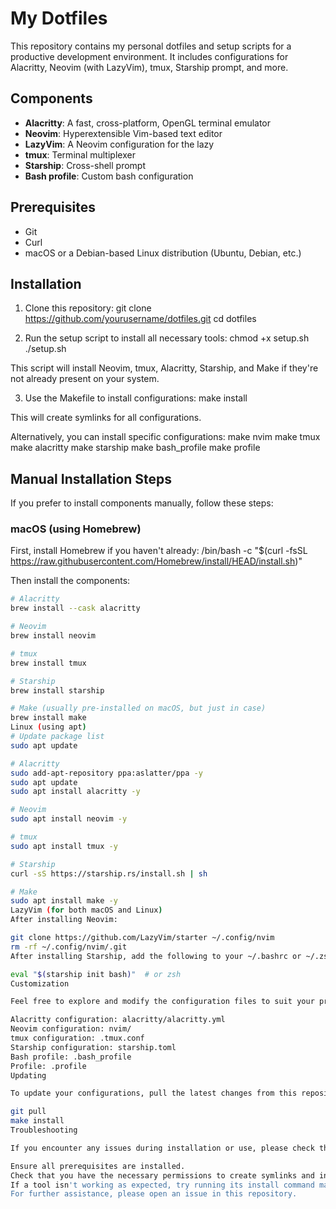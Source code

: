 # My Dotfiles

This repository contains my personal dotfiles and setup scripts for a productive development environment. It includes configurations for Alacritty, Neovim (with LazyVim), tmux, Starship prompt, and more.

## Components

- **Alacritty**: A fast, cross-platform, OpenGL terminal emulator
- **Neovim**: Hyperextensible Vim-based text editor
- **LazyVim**: A Neovim configuration for the lazy
- **tmux**: Terminal multiplexer
- **Starship**: Cross-shell prompt
- **Bash profile**: Custom bash configuration

## Prerequisites

- Git
- Curl
- macOS or a Debian-based Linux distribution (Ubuntu, Debian, etc.)

## Installation

1. Clone this repository:
git clone https://github.com/yourusername/dotfiles.git cd dotfiles


2. Run the setup script to install all necessary tools:
chmod +x setup.sh ./setup.sh

This script will install Neovim, tmux, Alacritty, Starship, and Make if they're not already present on your system.

3. Use the Makefile to install configurations:
make install

This will create symlinks for all configurations.

Alternatively, you can install specific configurations:
make nvim make tmux make alacritty make starship make bash_profile make profile


## Manual Installation Steps

If you prefer to install components manually, follow these steps:

### macOS (using Homebrew)

First, install Homebrew if you haven't already:
/bin/bash -c "$(curl -fsSL https://raw.githubusercontent.com/Homebrew/install/HEAD/install.sh)"


Then install the components:

```bash
# Alacritty
brew install --cask alacritty

# Neovim
brew install neovim

# tmux
brew install tmux

# Starship
brew install starship

# Make (usually pre-installed on macOS, but just in case)
brew install make
Linux (using apt)
# Update package list
sudo apt update

# Alacritty
sudo add-apt-repository ppa:aslatter/ppa -y
sudo apt update
sudo apt install alacritty -y

# Neovim
sudo apt install neovim -y

# tmux
sudo apt install tmux -y

# Starship
curl -sS https://starship.rs/install.sh | sh

# Make
sudo apt install make -y
LazyVim (for both macOS and Linux)
After installing Neovim:

git clone https://github.com/LazyVim/starter ~/.config/nvim
rm -rf ~/.config/nvim/.git
After installing Starship, add the following to your ~/.bashrc or ~/.zshrc:

eval "$(starship init bash)"  # or zsh
Customization

Feel free to explore and modify the configuration files to suit your preferences:

Alacritty configuration: alacritty/alacritty.yml
Neovim configuration: nvim/
tmux configuration: .tmux.conf
Starship configuration: starship.toml
Bash profile: .bash_profile
Profile: .profile
Updating

To update your configurations, pull the latest changes from this repository and run make install again:

git pull
make install
Troubleshooting

If you encounter any issues during installation or use, please check the following:

Ensure all prerequisites are installed.
Check that you have the necessary permissions to create symlinks and install packages.
If a tool isn't working as expected, try running its install command manually to see any error messages.
For further assistance, please open an issue in this repository.

